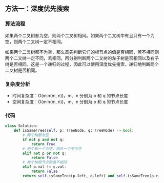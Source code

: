 ## 方法一：深度优先搜索

### 算法流程

如果两个二叉树都为空，则两个二叉树相同。如果两个二叉树中有且只有一个为空，则两个二叉树一定不相同。

如果两个二叉树都不为空，那么首先判断它们的根节点的值是否相同，若不相同则两个二叉树一定不同，若相同，再分别判断两个二叉树的左子树是否相同以及右子树是否相同。这是一个递归的过程，因此可以使用深度优先搜索，递归地判断两个二叉树是否相同。

### 复杂度分析

* 时间复杂度：O(min(m, n))，m、n 分别为 p 和 q 的节点长度
* 空间复杂度：O(min(m, n))，m、n 分别为 p 和 q 的节点长度

### 代码

``` python
class Solution:
    def isSameTree(self, p: TreeNode, q: TreeNode) -> bool:
        # 两个树都为空
        if not p and not q:
            return True
        # 两个树一个为空，两外一个不为空
        elif not p or not q:
            return False
        # 两个树根节点的值不相同
        elif p.val != q.val:
            return False
        return self.isSameTree(p.left, q.left) and self.isSameTree(p.right, q.right)
```

